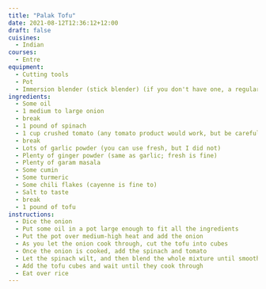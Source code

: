 ```yaml
---
title: "Palak Tofu"
date: 2021-08-12T12:36:12+12:00
draft: false
cuisines:
  - Indian
courses:
  - Entre
equipment:
  - Cutting tools
  - Pot
  - Immersion blender (stick blender) (if you don't have one, a regular blender would work too; it would be less convenient though)
ingredients:
  - Some oil
  - 1 medium to large onion
  - break
  - 1 pound of spinach
  - 1 cup crushed tomato (any tomato product would work, but be careful if you use sauce, since it often already has spices in it)
  - break
  - Lots of garlic powder (you can use fresh, but I did not)
  - Plenty of ginger powder (same as garlic; fresh is fine)
  - Plenty of garam masala
  - Some cumin
  - Some turmeric
  - Some chili flakes (cayenne is fine to)
  - Salt to taste
  - break
  - 1 pound of tofu
instructions:
  - Dice the onion
  - Put some oil in a pot large enough to fit all the ingredients
  - Put the pot over medium-high heat and add the onion
  - As you let the onion cook through, cut the tofu into cubes
  - Once the onion is cooked, add the spinach and tomato
  - Let the spinach wilt, and then blend the whole mixture until smooth
  - Add the tofu cubes and wait until they cook through
  - Eat over rice
---
```


